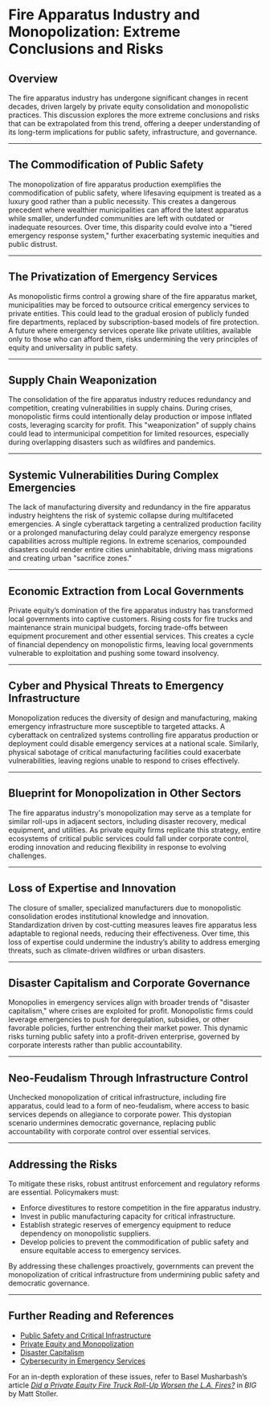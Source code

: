 # Fire Apparatus Industry and Monopolization: Extreme Conclusions and Risks

## Overview

The fire apparatus industry has undergone significant changes in recent decades, driven largely by private equity consolidation and monopolistic practices. This discussion explores the more extreme conclusions and risks that can be extrapolated from this trend, offering a deeper understanding of its long-term implications for public safety, infrastructure, and governance.

***

## The Commodification of Public Safety

The monopolization of fire apparatus production exemplifies the commodification of public safety, where lifesaving equipment is treated as a luxury good rather than a public necessity. This creates a dangerous precedent where wealthier municipalities can afford the latest apparatus while smaller, underfunded communities are left with outdated or inadequate resources. Over time, this disparity could evolve into a "tiered emergency response system," further exacerbating systemic inequities and public distrust.

***

## The Privatization of Emergency Services

As monopolistic firms control a growing share of the fire apparatus market, municipalities may be forced to outsource critical emergency services to private entities. This could lead to the gradual erosion of publicly funded fire departments, replaced by subscription-based models of fire protection. A future where emergency services operate like private utilities, available only to those who can afford them, risks undermining the very principles of equity and universality in public safety.

***

## Supply Chain Weaponization

The consolidation of the fire apparatus industry reduces redundancy and competition, creating vulnerabilities in supply chains. During crises, monopolistic firms could intentionally delay production or impose inflated costs, leveraging scarcity for profit. This "weaponization" of supply chains could lead to intermunicipal competition for limited resources, especially during overlapping disasters such as wildfires and pandemics.

***

## Systemic Vulnerabilities During Complex Emergencies

The lack of manufacturing diversity and redundancy in the fire apparatus industry heightens the risk of systemic collapse during multifaceted emergencies. A single cyberattack targeting a centralized production facility or a prolonged manufacturing delay could paralyze emergency response capabilities across multiple regions. In extreme scenarios, compounded disasters could render entire cities uninhabitable, driving mass migrations and creating urban "sacrifice zones."

***

## Economic Extraction from Local Governments

Private equity’s domination of the fire apparatus industry has transformed local governments into captive customers. Rising costs for fire trucks and maintenance strain municipal budgets, forcing trade-offs between equipment procurement and other essential services. This creates a cycle of financial dependency on monopolistic firms, leaving local governments vulnerable to exploitation and pushing some toward insolvency.

***

## Cyber and Physical Threats to Emergency Infrastructure

Monopolization reduces the diversity of design and manufacturing, making emergency infrastructure more susceptible to targeted attacks. A cyberattack on centralized systems controlling fire apparatus production or deployment could disable emergency services at a national scale. Similarly, physical sabotage of critical manufacturing facilities could exacerbate vulnerabilities, leaving regions unable to respond to crises effectively.

***

## Blueprint for Monopolization in Other Sectors

The fire apparatus industry's monopolization may serve as a template for similar roll-ups in adjacent sectors, including disaster recovery, medical equipment, and utilities. As private equity firms replicate this strategy, entire ecosystems of critical public services could fall under corporate control, eroding innovation and reducing flexibility in response to evolving challenges.

***

## Loss of Expertise and Innovation

The closure of smaller, specialized manufacturers due to monopolistic consolidation erodes institutional knowledge and innovation. Standardization driven by cost-cutting measures leaves fire apparatus less adaptable to regional needs, reducing their effectiveness. Over time, this loss of expertise could undermine the industry’s ability to address emerging threats, such as climate-driven wildfires or urban disasters.

***

## Disaster Capitalism and Corporate Governance

Monopolies in emergency services align with broader trends of "disaster capitalism," where crises are exploited for profit. Monopolistic firms could leverage emergencies to push for deregulation, subsidies, or other favorable policies, further entrenching their market power. This dynamic risks turning public safety into a profit-driven enterprise, governed by corporate interests rather than public accountability.

***

## Neo-Feudalism Through Infrastructure Control

Unchecked monopolization of critical infrastructure, including fire apparatus, could lead to a form of neo-feudalism, where access to basic services depends on allegiance to corporate power. This dystopian scenario undermines democratic governance, replacing public accountability with corporate control over essential services.

***

## Addressing the Risks

To mitigate these risks, robust antitrust enforcement and regulatory reforms are essential. Policymakers must:

* Enforce divestitures to restore competition in the fire apparatus industry.
* Invest in public manufacturing capacity for critical infrastructure.
* Establish strategic reserves of emergency equipment to reduce dependency on monopolistic suppliers.
* Develop policies to prevent the commodification of public safety and ensure equitable access to emergency services.

By addressing these challenges proactively, governments can prevent the monopolization of critical infrastructure from undermining public safety and democratic governance.

***

## Further Reading and References

* [Public Safety and Critical Infrastructure](public_safety.md)
* [Private Equity and Monopolization](../crypto_economics/private_equity.md)
* [Disaster Capitalism](disaster_capitalism.md)
* [Cybersecurity in Emergency Services](cyberattacks.md)

For an in-depth exploration of these issues, refer to Basel Musharbash’s article [_Did a Private Equity Fire Truck Roll-Up Worsen the L.A. Fires?_](https://www.thebignewsletter.com/p/did-a-private-equity-fire-truck-roll?utm_source=post-email-title\&publication_id=11524\&post_id=155466046\&utm_campaign=email-post-title\&isFreemail=true\&r=4a32tl\&triedRedirect=true\&utm_medium=email) in _BIG_ by Matt Stoller.
